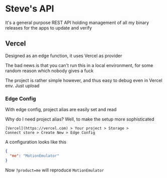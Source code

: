 # Steve's API

It's a general purpose REST API holding management
of all my binary releases for the apps to update and
verify

## Vercel

Designed as an edge function, it uses Vercel as provider

The bad news is that you can't run this in a local environment,
for some random reason which nobody gives a fuck

The project is rather simple however, and thus easy to debug
even in Vercel env. Just upload

### Edge Config

With edge config, project alias are easily set and read

Why do I need project alias?
Well, to make the setup more sophisticated

```
[Vercel](https://vercel.com) > Your project > Storage >
Connect store > Create New > Edge Config
```

A configuration looks like this

```json
{
  "me": "MotionEmulator"
}
```

Now `?product=me` will reproduce `MotionEmulator`

